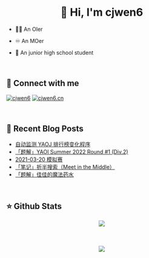 # <div align="center">👋 Hi, I'm cjwen6</div>

- 🧑‍💻 An OIer

- ♾ An MOer

- 🏫 An junior high school student

<br/>

## 🤙 Connect with me

[![cjwen6](https://img.shields.io/badge/github-%2324292e.svg?&style=for-the-badge&logo=github&logoColor=white)](https://github.com/cjwen6)
[![cjwen6.cn](https://img.shields.io/badge/My%20Blog-cjwen6.cn-orange)](https://cjwen6.cn)

<br/>

## 📜 Recent Blog Posts

<!-- BLOG-POST-LIST:START -->
- [自动监测 YAOJ 排行榜变化程序](https://cjwen6.cn/post/rqBF7fmXp/)
- [「题解」YAOI Summer 2022 Round #1 &lpar;Div.2&rpar;](https://cjwen6.cn/post/HPYTrs4LJ/)
- [2021-03-20 模拟赛](https://cjwen6.cn/post/2Ej4ORZT9/)
- [「笔记」折半搜索（Meet in the Middle）](https://cjwen6.cn/post/XM1Uq-UXg/)
- [「题解」佳佳的魔法药水](https://cjwen6.cn/post/uzGA5cZ6i/)
<!-- BLOG-POST-LIST:END -->

<br/>

## ⭐️ Github Stats

<div align="center"><img src="https://github-readme-stats.vercel.app/api?username=cjwen6&show_icons=true&count_private=true&hide_border=true" align="center" /></div>

<br/>

<br/>

<br/>

<div align="center">
<img src="https://komarev.com/ghpvc/?username=cjwen6&&style=flat-square" align="center" />
</div>
